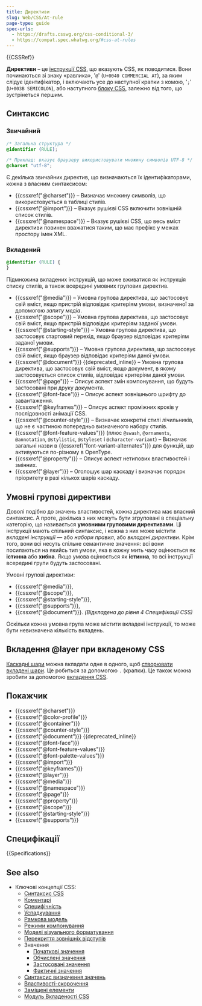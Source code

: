 ```yaml
---
title: Директиви
slug: Web/CSS/At-rule
page-type: guide
spec-urls:
  - https://drafts.csswg.org/css-conditional-3/
  - https://compat.spec.whatwg.org/#css-at-rules
---
```


{{CSSRef}}

**Директиви** – це [інструкції CSS](/uk/docs/Web/CSS/Syntax#instruktsii-css), що вказують CSS, як поводитися. Вони починаються зі знаку «равлика», '`@`' (`U+0040 COMMERCIAL AT`), за яким слідує ідентифікатор, і включають усе до наступної крапки з комою, '`;`' (`U+003B SEMICOLON`), або наступного [блоку CSS](/uk/docs/Web/CSS/Syntax#bloky-oholoshen-css), залежно від того, що зустрінеться першим.

## Синтаксис

### Звичайний

```css
/* Загальна структура */
@identifier (RULE);

/* Приклад: вказує браузеру використовувати множину символів UTF-8 */
@charset "utf-8";
```

Є декілька звичайних директив, що визначаються їх ідентифікаторами, кожна з власним синтаксисом:

- {{cssxref("@charset")}} – Визначає множину символів, що використовується в таблиці стилів.
- {{cssxref("@import")}} – Вказує рушієві CSS включити зовнішній список стилів.
- {{cssxref("@namespace")}} – Вказує рушієві CSS, що весь вміст директиви повинен вважатися таким, що має префікс у межах простору імен XML.

### Вкладений

```css
@identifier (RULE) {
}
```

Підмножина вкладених інструкцій, що може вживатися як інструкція списку стилів, а також всередині умовних групових директив.

- {{cssxref("@media")}} – Умовна групова директива, що застосовує свій вміст, якщо пристрій відповідає критеріям умови, визначеної за допомогою _запиту медіа_.
- {{cssxref("@scope")}} – Умовна групова директива, що застосовує свій вміст, якщо пристрій відповідає критеріям заданої умови.
- {{cssxref("@starting-style")}} – Умовна групова директива, що застосовує стартовий перехід, якщо браузер відповідає критеріям заданої умови.
- {{cssxref("@supports")}} – Умовна групова директива, що застосовує свій вміст, якщо браузер відповідає критеріям даної умови.
- {{cssxref("@document")}} {{deprecated_inline}} – Умовна групова директива, що застосовує свій вміст, якщо документ, в якому застосовується список стилів, відповідає критеріям даної умови.
- {{cssxref("@page")}} – Описує аспект змін компонування, що будуть застосовані при друку документа.
- {{cssxref("@font-face")}} – Описує аспект зовнішнього шрифту до завантаження.
- {{cssxref("@keyframes")}} – Описує аспект проміжних кроків у послідовності анімації CSS.
- {{cssxref("@counter-style")}} – Визначає конкретні стилі лічильників, що не є частиною попередньо визначеного набору стилів.
- {{cssxref("@font-feature-values")}} (плюс `@swash`, `@ornaments`, `@annotation`, `@stylistic`, `@styleset` і `@character-variant`) – Визначає загальні назви в {{cssxref("font-variant-alternates")}} для функцій, що активуються по-різному в OpenType.
- {{cssxref("@property")}} – Описує аспект нетипових властивостей і змінних.
- {{cssxref("@layer")}} – Оголошує шар каскаду і визначає порядок пріоритету в разі кількох шарів каскаду.

## Умовні групові директиви

Доволі подібно до значень властивостей, кожна директива має власний синтаксис. А проте, декілька з них можуть бути згруповані в спеціальну категорію, що називається **умовними груповими директивами**. Ці інструкції мають спільний синтаксис, і кожна з них може містити _вкладені інструкції_ — або _набори правил_, або _вкладені директиви_. Крім того, вони всі несуть спільне семантичне значення: всі вони посилаються на якийсь тип умови, яка в кожну мить часу оцінюється як **істинна** або **хибна**. Якщо умова оцінюється як **істинна**, то всі інструкції всередині групи будуть застосовані.

Умовні групові директиви:

- {{cssxref("@media")}},
- {{cssxref("@scope")}},
- {{cssxref("@starting-style")}},
- {{cssxref("@supports")}},
- {{cssxref("@document")}}. _(Відкладена до рівня 4 Специфікації CSS)_

Оскільки кожна умовна група може містити вкладені інструкції, то може бути невизначена кількість вкладень.

## Вкладення @layer при вкладеному CSS

[Каскадні шари](/uk/docs/Web/CSS/@layer) можна вкладати одне в одного, щоб [створювати вкладені шари](/uk/docs/Web/CSS/@layer#vkladeni-shary). Це робиться за допомогою `.` (крапки). Це також можна зробити за допомогою [вкладення CSS](/uk/docs/Web/CSS/CSS_nesting/Nesting_at-rules#vkladennia-kaskadnykh-shariv-layer).

## Покажчик

- {{cssxref("@charset")}}
- {{cssxref("@color-profile")}}
- {{cssxref("@container")}}
- {{cssxref("@counter-style")}}
- {{cssxref("@document")}} {{deprecated_inline}}
- {{cssxref("@font-face")}}
- {{cssxref("@font-feature-values")}}
- {{cssxref("@font-palette-values")}}
- {{cssxref("@import")}}
- {{cssxref("@keyframes")}}
- {{cssxref("@layer")}}
- {{cssxref("@media")}}
- {{cssxref("@namespace")}}
- {{cssxref("@page")}}
- {{cssxref("@property")}}
- {{cssxref("@scope")}}
- {{cssxref("@starting-style")}}
- {{cssxref("@supports")}}

## Специфікації

{{Specifications}}

## See also

- Ключові концепції CSS:
  - [Синтаксис CSS](/uk/docs/Web/CSS/Syntax)
  - [Коментарі](/uk/docs/Web/CSS/Comments)
  - [Специфічність](/uk/docs/Web/CSS/Specificity)
  - [Успадкування](/uk/docs/Web/CSS/inheritance)
  - [Рамкова модель](/uk/docs/Web/CSS/CSS_box_model/Introduction_to_the_CSS_box_model)
  - [Режими компонування](/uk/docs/Web/CSS/Layout_mode)
  - [Моделі візуального форматування](/uk/docs/Web/CSS/Visual_formatting_model)
  - [Перекриття зовнішніх відступів](/uk/docs/Web/CSS/CSS_box_model/Mastering_margin_collapsing)
  - Значення
    - [Початкові значення](/uk/docs/Web/CSS/initial_value)
    - [Обчислені значення](/uk/docs/Web/CSS/computed_value)
    - [Застосовані значення](/uk/docs/Web/CSS/used_value)
    - [Фактичні значення](/uk/docs/Web/CSS/actual_value)
  - [Синтаксис визначення значень](/uk/docs/Web/CSS/Value_definition_syntax)
  - [Властивості-скорочення](/uk/docs/Web/CSS/Shorthand_properties)
  - [Заміщені елементи](/uk/docs/Web/CSS/Replaced_element)
  - [Модуль Вкладеності CSS](/uk/docs/Web/CSS/CSS_nesting)
